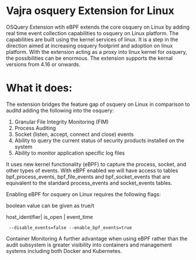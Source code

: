 # Vajra osquery Extension for Linux 

OSQuery Extension wtih eBPF extends the core osquery on Linux by adding real time event collection capabilities to osquery on Linux platform. The capabilities are built using the kernel services of linux. It is a step in the direction aimed at increasing osquery footprint and adoption on linux platform. With the extension acting as a proxy into linux kernel for osquery, the possibilities can be enormous. The extension supports the kernal versions from 4.16 or onwards.

# What it does: 

The extension bridges the feature gap of osquery on Linux in comparison to auditd adding the following into the osquery: 
1. Granular File Integrity Monitoring (FIM) 
2. Process Auditing 
3. Socket (listen, accept, connect and close) events 
4. Ability to query the current status of security products installed on the system 
5. Ability to monitor application specific log files


It uses new kernel functionality (eBPF) to capture the process, socket, and other types of events.
With eBPF enabled we will have access to tables bpf_process_events, bpf_file_events and bpf_socket_events that are equivalent to the standard process_events and socket_events tables.

Enabling eBPF for osquery on Linux requires the following flags:


boolean value can be given as true/t 

host_identifier| is_open | event_time

	 --disable_events=false --enable_bpf_events=true
Container Monitoring
A further advantage when using eBPF rather than the audit subsystem is greater visibility into containers and management systems including both Docker and Kubernetes.
